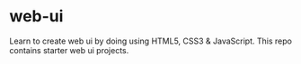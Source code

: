 # web-ui
Learn to create web ui by doing using HTML5, CSS3 & JavaScript. 
This repo contains starter web ui projects.
